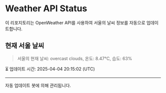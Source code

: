 
# Weather API Status

이 리포지토리는 OpenWeather API를 사용하여 서울의 날씨 정보를 자동으로 업데이트합니다.

## 현재 서울 날씨
> 서울의 현재 날씨: overcast clouds, 온도: 8.47°C, 습도: 63%

⏳ 업데이트 시간: 2025-04-04 20:15:02 (UTC)

---
자동 업데이트 봇에 의해 관리됩니다.
